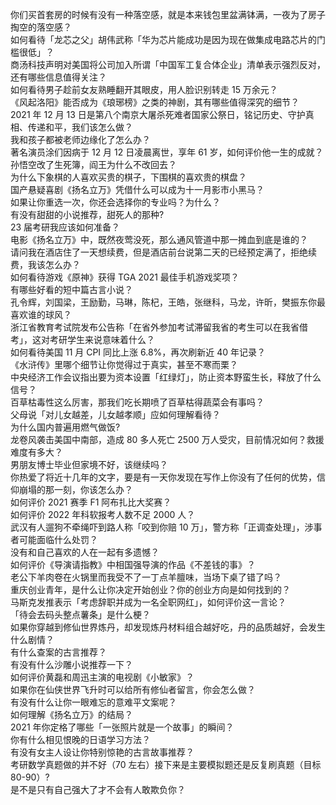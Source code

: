 你们买首套房的时候有没有一种落空感，就是本来钱包里盆满钵满，一夜为了房子掏空的落空感？  
如何看待「龙芯之父」胡伟武称「华为芯片能成功是因为现在做集成电路芯片的门槛很低」？  
商汤科技声明对美国将公司加入所谓「中国军工复合体企业」清单表示强烈反对，还有哪些信息值得关注？  
如何看待男子趁前女友熟睡翻开其眼皮，用人脸识别转走 15 万余元？  
《风起洛阳》能否成为《琅琊榜》之类的神剧，其有哪些值得深究的细节？  
2021 年 12 月 13 日是第八个南京大屠杀死难者国家公祭日，铭记历史、守护真相、传递和平，我们该怎么做？  
我和孩子都被老师边缘化了怎么办？  
著名演员涂们因病于 12 月 12 日凌晨离世，享年 61 岁，如何评价他一生的成就？  
孙悟空改了生死簿，阎王为什么不改回去？  
为什么下象棋的人喜欢买贵的棋子，下围棋的喜欢贵的棋盘？  
国产悬疑喜剧《扬名立万》凭借什么可以成为十一月影市小黑马？  
如果让你重选一次，你还会选择你的专业吗？为什么？  
有没有甜甜的小说推荐，甜死人的那种?  
23 届考研我应该如何准备？  
电影《扬名立万》中，既然夜莺没死，那么通风管道中那一摊血到底是谁的？  
请问我在酒店住了一天想续费，但是酒店前台说第二天的已经预定满了，拒绝续费，我该怎么办？  
如何看待游戏《原神》获得 TGA 2021 最佳手机游戏奖项？  
有哪些好看的短中篇古言小说？  
孔令辉，刘国梁，王励勤，马琳，陈杞，王皓，张继科，马龙，许昕，樊振东你最喜欢谁的球风？  
浙江省教育考试院发布公告称「在省外参加考试滞留我省的考生可以在我省借考」，这对考研学生来说意味着什么？  
如何看待美国 11 月 CPI 同比上涨 6.8%，再次刷新近 40 年记录？  
《水浒传》里哪个细节让你觉得过于真实，甚至不寒而栗？  
中央经济工作会议指出要为资本设置「红绿灯」，防止资本野蛮生长，释放了什么信号？  
百草枯毒性这么厉害，那我们吃长期喷了百草枯得蔬菜会有事吗？  
父母说「对儿女越差，儿女越孝顺」应如何理解看待？  
为什么国内普遍用燃气做饭?  
龙卷风袭击美国中南部，造成 80 多人死亡 2500 万人受灾，目前情况如何？救援难度有多大？  
男朋友博士毕业但家境不好，该继续吗？  
你热爱了将近十几年的文字，要是有一天你发现在写作上你没有了任何的优势，信仰崩塌的那一刻，你该怎么办？  
如何评价 2021 赛季 F1 阿布扎比大奖赛？  
如何评价 2022 年科软报考人数不足 2000 人？  
武汉有人遛狗不牵绳吓到路人称「咬到你赔 10 万」，警方称「正调查处理」，涉事者可能面临什么处罚？  
没有和自己喜欢的人在一起有多遗憾？  
如何评价《导演请指教》中相国强导演的作品《不差钱的事》？  
老公下羊肉卷在火锅里而我受不了一丁点羊膻味，当场下桌了错了吗？  
重庆创业青年，是什么让你决定开始创业？你的创业方向是如何找到的？  
马斯克发推表示「考虑辞职并成为一名全职网红」，如何评价这一言论？  
「待会去码头整点薯条」是什么梗？  
如果你穿越到修仙世界炼丹，却发现炼丹材料组合越好吃，丹的品质越好，会发生什么剧情？  
有什么查案的古言推荐？  
有没有什么沙雕小说推荐一下？  
如何评价黄磊和周迅主演的电视剧《小敏家》？  
如果你在仙侠世界飞升时可以给所有修仙者留言，你会怎么做？  
有没有什么让你一眼难忘的意难平文案呢？  
如何理解《扬名立万》的结局？  
2021 年你定格了哪些「一张照片就是一个故事」的瞬间？  
你有什么相见恨晚的日语学习方法？  
有没有女主人设让你特别惊艳的古言故事推荐？  
考研数学真题做的并不好（70 左右）接下来是主要模拟题还是反复刷真题（目标 80-90）?  
是不是只有自己强大了才不会有人敢欺负你？  
